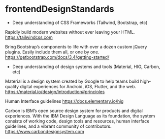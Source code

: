 # frontendDesignStandards

- Deep understanding of CSS Frameworks (Tailwind, Bootstrap, etc)

Rapidly build modern websites without ever leaving your HTML.
https://tailwindcss.com

Bring Bootstrap’s components to life with over a dozen custom jQuery plugins. Easily include them all, or one by one.
https://getbootstrap.com/docs/3.4/getting-started/
- Deep understanding of design systems and tools (Material, HIG, Carbon, etc)

Material is a design system created by Google to help teams build high-quality digital experiences for Android, iOS, Flutter, and the web.
https://material.io/design/introduction#principles

Human Interface guidelines 
https://docs.elementary.io/hig

Carbon is IBM’s open source design system for products and digital experiences. With the IBM Design Language as its foundation, the system consists of working code, design tools and resources, human interface guidelines, and a vibrant community of contributors.
https://www.carbondesignsystem.com


